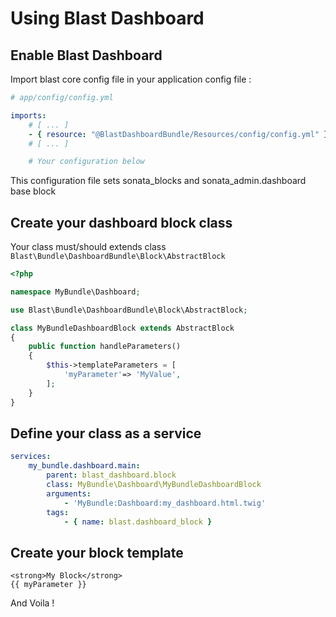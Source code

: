 Using Blast Dashboard
=====================

Enable Blast Dashboard
----------------------

Import blast core config file in your application config file :
```yml
# app/config/config.yml

imports:
    # [ ... ]
    - { resource: "@BlastDashboardBundle/Resources/config/config.yml" }
    # [ ... ]

    # Your configuration below
```
This configuration file sets sonata_blocks and sonata_admin.dashboard base block

Create your dashboard block class
---------------------------------

Your class must/should extends class `Blast\Bundle\DashboardBundle\Block\AbstractBlock`

```php
<?php

namespace MyBundle\Dashboard;

use Blast\Bundle\DashboardBundle\Block\AbstractBlock;

class MyBundleDashboardBlock extends AbstractBlock
{
    public function handleParameters()
    {
        $this->templateParameters = [
            'myParameter'=> 'MyValue',
        ];
    }
}
```

Define your class as a service
------------------------------

```yml
services:
    my_bundle.dashboard.main:
        parent: blast_dashboard.block
        class: MyBundle\Dashboard\MyBundleDashboardBlock
        arguments:
            - 'MyBundle:Dashboard:my_dashboard.html.twig'
        tags:
            - { name: blast.dashboard_block }
```

Create your block template
--------------------------

```twig
<strong>My Block</strong>
{{ myParameter }}
```

And Voila !
